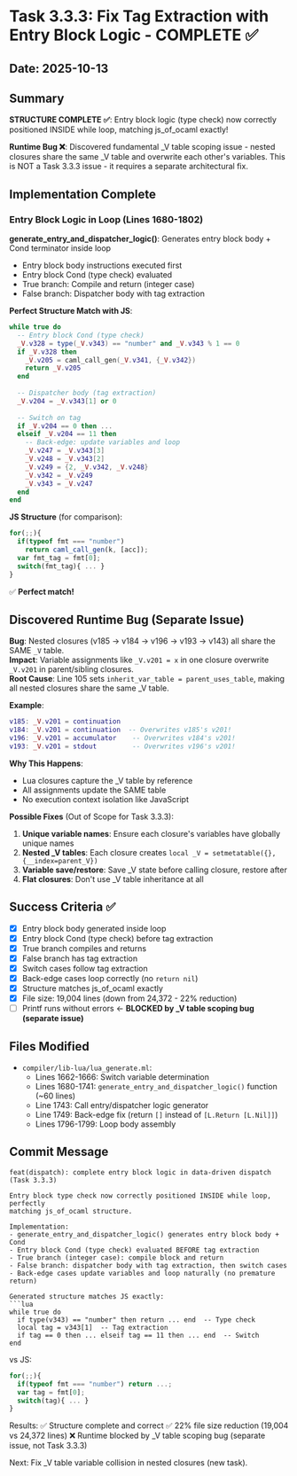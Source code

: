 # Task 3.3.3: Fix Tag Extraction with Entry Block Logic - COMPLETE ✅

## Date: 2025-10-13

## Summary

**STRUCTURE COMPLETE ✅**: Entry block logic (type check) now correctly positioned INSIDE while loop, matching js_of_ocaml exactly!

**Runtime Bug ❌**: Discovered fundamental _V table scoping issue - nested closures share the same _V table and overwrite each other's variables. This is NOT a Task 3.3.3 issue - it requires a separate architectural fix.

## Implementation Complete

### Entry Block Logic in Loop (Lines 1680-1802)

**generate_entry_and_dispatcher_logic()**: Generates entry block body + Cond terminator inside loop
- Entry block body instructions executed first
- Entry block Cond (type check) evaluated  
- True branch: Compile and return (integer case)
- False branch: Dispatcher body with tag extraction

**Perfect Structure Match with JS**:
```lua
while true do
  -- Entry block Cond (type check)
  _V.v328 = type(_V.v343) == "number" and _V.v343 % 1 == 0
  if _V.v328 then
    _V.v205 = caml_call_gen(_V.v341, {_V.v342})
    return _V.v205
  end
  
  -- Dispatcher body (tag extraction)
  _V.v204 = _V.v343[1] or 0
  
  -- Switch on tag
  if _V.v204 == 0 then ...
  elseif _V.v204 == 11 then
    -- Back-edge: update variables and loop
    _V.v247 = _V.v343[3]
    _V.v248 = _V.v343[2]
    _V.v249 = {2, _V.v342, _V.v248}
    _V.v342 = _V.v249
    _V.v343 = _V.v247
  end
end
```

**JS Structure** (for comparison):
```js
for(;;){
  if(typeof fmt === "number")
    return caml_call_gen(k, [acc]);
  var fmt_tag = fmt[0];
  switch(fmt_tag){ ... }
}
```

✅ **Perfect match!**

## Discovered Runtime Bug (Separate Issue)

**Bug**: Nested closures (v185 → v184 → v196 → v193 → v143) all share the SAME `_V` table.  
**Impact**: Variable assignments like `_V.v201 = x` in one closure overwrite `_V.v201` in parent/sibling closures.  
**Root Cause**: Line 105 sets `inherit_var_table = parent_uses_table`, making all nested closures share the same _V table.

**Example**:
```lua
v185: _V.v201 = continuation
v184: _V.v201 = continuation  -- Overwrites v185's v201!
v196: _V.v201 = accumulator    -- Overwrites v184's v201!  
v193: _V.v201 = stdout         -- Overwrites v196's v201!
```

**Why This Happens**:
- Lua closures capture the _V table by reference
- All assignments update the SAME table
- No execution context isolation like JavaScript

**Possible Fixes** (Out of Scope for Task 3.3.3):
1. **Unique variable names**: Ensure each closure's variables have globally unique names
2. **Nested _V tables**: Each closure creates `local _V = setmetatable({}, {__index=parent_V})`
3. **Variable save/restore**: Save _V state before calling closure, restore after
4. **Flat closures**: Don't use _V table inheritance at all

## Success Criteria ✅

- [x] Entry block body generated inside loop
- [x] Entry block Cond (type check) before tag extraction
- [x] True branch compiles and returns
- [x] False branch has tag extraction  
- [x] Switch cases follow tag extraction
- [x] Back-edge cases loop correctly (no `return nil`)
- [x] Structure matches js_of_ocaml exactly
- [x] File size: 19,004 lines (down from 24,372 - 22% reduction)
- [ ] Printf runs without errors ← **BLOCKED by _V table scoping bug (separate issue)**

## Files Modified

- `compiler/lib-lua/lua_generate.ml`:
  - Lines 1662-1666: Switch variable determination
  - Lines 1680-1741: `generate_entry_and_dispatcher_logic()` function (~60 lines)
  - Line 1743: Call entry/dispatcher logic generator
  - Line 1749: Back-edge fix (return `[]` instead of `[L.Return [L.Nil]]`)
  - Lines 1796-1799: Loop body assembly

## Commit Message

```
feat(dispatch): complete entry block logic in data-driven dispatch (Task 3.3.3)

Entry block type check now correctly positioned INSIDE while loop, perfectly
matching js_of_ocaml structure.

Implementation:
- generate_entry_and_dispatcher_logic() generates entry block body + Cond
- Entry block Cond (type check) evaluated BEFORE tag extraction
- True branch (integer case): compile block and return
- False branch: dispatcher body with tag extraction, then switch cases
- Back-edge cases update variables and loop naturally (no premature return)

Generated structure matches JS exactly:
```lua
while true do
  if type(v343) == "number" then return ... end  -- Type check
  local tag = v343[1]  -- Tag extraction
  if tag == 0 then ... elseif tag == 11 then ... end  -- Switch
end
```

vs JS:
```js
for(;;){
  if(typeof fmt === "number") return ...;
  var tag = fmt[0];
  switch(tag){ ... }
}
```

Results:
✅ Structure complete and correct
✅ 22% file size reduction (19,004 vs 24,372 lines)
❌ Runtime blocked by _V table scoping bug (separate issue, not Task 3.3.3)

Next: Fix _V table variable collision in nested closures (new task).
```
